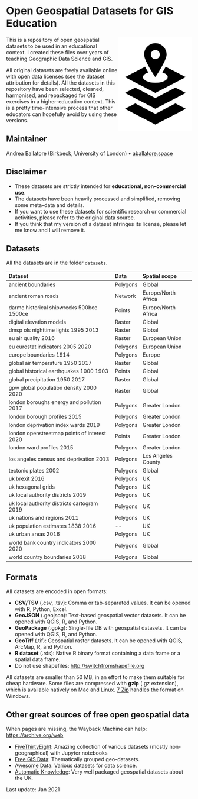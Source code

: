 # Open Geospatial Datasets for GIS Education

<img src="img/gis_data.png" width=200 align="right" />

This is a repository of open geospatial datasets to be used in an educational context.
I created these files over years of teaching Geographic Data Science and GIS.

All original datasets are freely available online with open data licenses (see the dataset attribution for details).
All the datasets in this repository have been selected, cleaned, harmonised, and repackaged for GIS exercises in a higher-education context.
This is a pretty time-intensive process that other educators can hopefully avoid by using these versions.

## Maintainer

Andrea Ballatore (Birkbeck, University of London) &bull; [aballatore.space](https://aballatore.space)

## Disclaimer

- These datasets are strictly intended for **educational, non-commercial use**.
- The datasets have been heavily processed and simplified, removing some meta-data and details.
- If you want to use these datasets for scientific research or commercial activities, please refer to the original data source.
- If you think that my version of a dataset infringes its license, please let me know and I will remove it.

## Datasets

All the datasets are in the folder `datasets`.

| Dataset                                      | Data         | Spatial scope       
| :--------------------------------------------| :------------|:-------------------
| ancient boundaries                           | Polygons     | Global
| ancient roman roads                          | Network      | Europe/North Africa
| darmc historical shipwrecks 500bce 1500ce    | Points       | Europe/North Africa
| digital elevation models                     | Raster       | Global
| dmsp ols nighttime lights 1995 2013          | Raster       | Global
| eu air quality 2016                          | Raster       | European Union
| eu eurostat indicators 2005 2020             | Polygons     | European Union
| europe boundaries 1914                       | Polygons     | Europe
| global air temperature 1950 2017             | Raster       | Global
| global historical earthquakes 1000 1903      | Points       | Global
| global precipitation 1950 2017               | Raster       | Global
| gpw global population density 2000 2020      | Raster       | Global
| london boroughs energy and pollution 2017    | Polygons     | Greater London
| london borough profiles 2015                 | Polygons     | Greater London
| london deprivation index wards 2019          | Polygons     | Greater London
| london openstreetmap points of interest 2020 | Points       | Greater London
| london ward profiles 2015                    | Polygons     | Greater London
| los angeles census and deprivation 2013      | Polygons     | Los Angeles County
| tectonic plates 2002                         | Polygons     | Global
| uk brexit 2016                               | Polygons     | UK
| uk hexagonal grids                           | Polygons     | UK
| uk local authority districts 2019            | Polygons     | UK
| uk local authority districts cartogram 2019  | Polygons     | UK
| uk nations and regions 2011                  | Polygons     | UK
| uk population estimates 1838 2016            | --           | UK
| uk urban areas 2016                          | Polygons     | UK
| world bank country indicators 2000 2020      | Polygons     | Global
| world country boundaries 2018                | Polygons     | Global

## Formats

All datasets are encoded in open formats:

* __CSV/TSV__ (.csv, .tsv): Comma or tab-separated values. It can be opened with R, Python, Excel.
* __GeoJSON__ (.geojson): Text-based geospatial vector datasets. It can be opened with QGIS, R, and Python.
* __GeoPackage__ (.gpkg): Single-file DB with geospatial datasets. It can be opened with QGIS, R, and Python.
* __GeoTiff__ (.tif): Geospatial raster datasets. It can be opened with QGIS, ArcMap, R, and Python.
* __R dataset__ (.rds): Native R binary format containing a data frame or a spatial data frame.
* Do not use shapefiles: http://switchfromshapefile.org

All datasets are smaller than 50 MB, in an effort to make them suitable for cheap hardware. 
Some files are compressed with **gzip** (.gz extension), which is available natively on Mac and Linux. 
[7 Zip](https://www.7-zip.org) handles the format on Windows.

## Other great sources of free open geospatial data

When pages are missing, the Wayback Machine can help: https://archive.org/web

* [FiveThirtyEight](https://github.com/fivethirtyeight/data): Amazing collection of various datasets (mostly non-geographical) with Jupyter notebooks
* [Free GIS Data](https://freegisdata.rtwilson.com): Thematically grouped geo-datasets.
* [Awesome Data](https://github.com/awesomedata/awesome-public-datasets): Various datasets for data science.
* [Automatic Knowledge](https://automaticknowledge.co.uk/resources): Very well packaged geospatial datasets about the UK.

Last update: Jan 2021